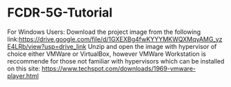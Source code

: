 # FCDR-5G-Tutorial
For Windows Users:
Download the project image from the following link:https://drive.google.com/file/d/1GXEXBg4fwKYYYMKWQXMqyAMG_yzE4LRb/view?usp=drive_link
Unzip and open the image with hypervisor of choice either VMWare or VirtualBox, however VMWare Workstation is reccommende for those not familiar with hypervisors which can be installed on this site: https://www.techspot.com/downloads/1969-vmware-player.html
